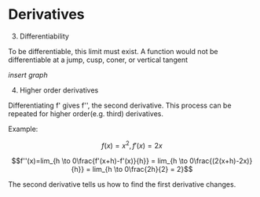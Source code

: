 # Derivatives
3. Differentiability 

To be differentiable, this limit must exist. A function would not be differentiable at a jump, cusp, coner, or vertical tangent

*insert graph*

4. Higher order derivatives

Differentiating f' gives f'', the second derivative. This process can be repeated for higher order(e.g. third) derivatives.

Example:

$$f(x)=x^2, f'(x)=2x$$

$$f''(x)=lim_{h \to 0\frac{f'(x+h)-f'(x)}{h}} = lim_{h \to 0\frac{(2(x+h)-2x)}{h}} = lim_{h \to 0\frac{2h}{2} = 2}$$

The second derivative tells us how to find the first derivative changes.


